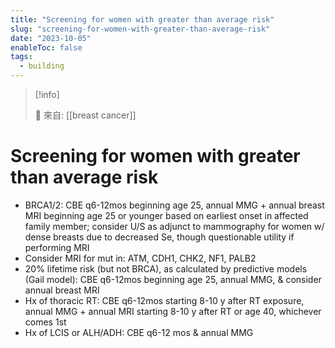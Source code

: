```yaml
---
title: "Screening for women with greater than average risk"
slug: "screening-for-women-with-greater-than-average-risk"
date: "2023-10-05"
enableToc: false
tags:
  - building
---
```


> [!info]
>
> 🌱 來自: [[breast cancer]]

# Screening for women with greater than average risk

- BRCA1/2: CBE q6-12mos beginning age 25, annual MMG + annual breast MRI beginning age 25 or younger based on earliest onset in affected family member; consider U/S as adjunct to mammography for women w/ dense breasts due to decreased Se, though questionable utility if performing MRI
- Consider MRI for mut in: ATM, CDH1, CHK2, NF1, PALB2
- 20% lifetime risk (but not BRCA), as calculated by predictive models (Gail model): CBE q6-12mos beginning age 25, annual MMG, & consider annual breast MRI
- Hx of thoracic RT: CBE q6-12mos starting 8-10 y after RT exposure, annual MMG + annual MRI starting 8-10 y after RT or age 40, whichever comes 1st
- Hx of LCIS or ALH/ADH: CBE q6-12 mos & annual MMG
